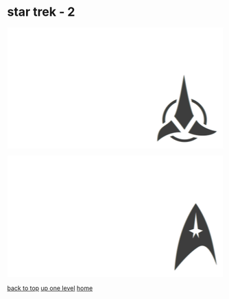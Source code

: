# star trek - 2
[![star_trek_klingon_symbol.png](/terminal/chromatic%20aberration/little/star%20trek/star_trek_klingon_symbol.png "star_trek_klingon_symbol.png")](https://raw.githubusercontent.com/buckmanc/wallpapers/main/terminal/chromatic%20aberration/little/star%20trek/star_trek_klingon_symbol.png)

[![star_trek_starfleet_insignia.png](/terminal/chromatic%20aberration/little/star%20trek/star_trek_starfleet_insignia.png "star_trek_starfleet_insignia.png")](https://raw.githubusercontent.com/buckmanc/wallpapers/main/terminal/chromatic%20aberration/little/star%20trek/star_trek_starfleet_insignia.png)



[back to top](#)
[up one level](/terminal/chromatic%20aberration/little/README.MD)
[home](/)
